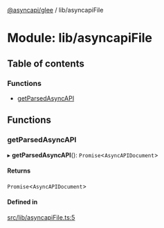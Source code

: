 [@asyncapi/glee](../README.md) / lib/asyncapiFile

# Module: lib/asyncapiFile

## Table of contents

### Functions

- [getParsedAsyncAPI](lib_asyncapiFile.md#getparsedasyncapi)

## Functions

### getParsedAsyncAPI

▸ **getParsedAsyncAPI**(): `Promise`<`AsyncAPIDocument`\>

#### Returns

`Promise`<`AsyncAPIDocument`\>

#### Defined in

[src/lib/asyncapiFile.ts:5](https://github.com/fmvilas/glee/blob/039da07/src/lib/asyncapiFile.ts#L5)
